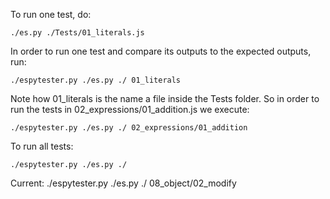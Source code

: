 To run one test, do:

```
./es.py ./Tests/01_literals.js
```


In order to run one test and compare its outputs to the expected outputs, run:

```
./espytester.py ./es.py ./ 01_literals
```

Note how 01_literals is the name a file inside the Tests folder. So in order to run the tests in 02_expressions/01_addition.js we execute:

```
./espytester.py ./es.py ./ 02_expressions/01_addition
```

To run all tests:

```
./espytester.py ./es.py ./
```



Current:
./espytester.py ./es.py ./ 08_object/02_modify
